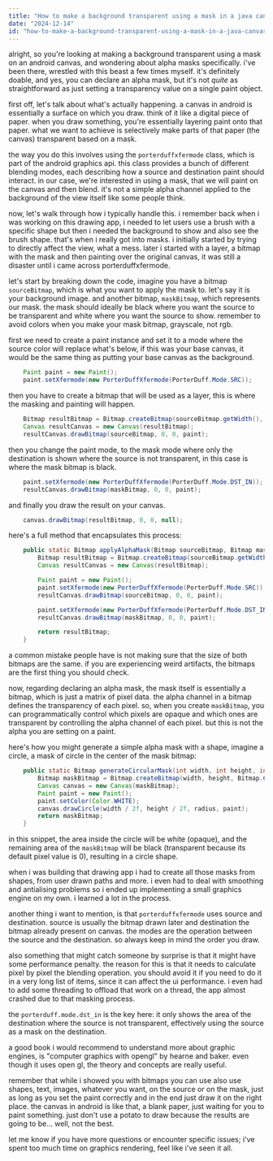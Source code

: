 ```yaml
---
title: "How to make a background transparent using a mask in a java canvas and paint Android - Is it possible to declare an alpha mask?"
date: "2024-12-14"
id: "how-to-make-a-background-transparent-using-a-mask-in-a-java-canvas-and-paint-android---is-it-possible-to-declare-an-alpha-mask"
---
```


alright, so you're looking at making a background transparent using a mask on an android canvas, and wondering about alpha masks specifically. i've been there, wrestled with this beast a few times myself. it's definitely doable, and yes, you can declare an alpha mask, but it's not *quite* as straightforward as just setting a transparency value on a single paint object.

first off, let's talk about what's actually happening. a canvas in android is essentially a surface on which you draw. think of it like a digital piece of paper. when you draw something, you're essentially layering paint onto that paper. what we want to achieve is selectively make parts of that paper (the canvas) transparent based on a mask.

the way you do this involves using the `porterduffxfermode` class, which is part of the android graphics api. this class provides a bunch of different blending modes, each describing how a source and destination paint should interact. in our case, we're interested in using a mask, that we will paint on the canvas and then blend. it's not a simple alpha channel applied to the background of the view itself like some people think.

now, let's walk through how i typically handle this. i remember back when i was working on this drawing app, i needed to let users use a brush with a specific shape but then i needed the background to show and also see the brush shape. that's when i really got into masks. i initially started by trying to directly affect the view, what a mess. later i started with a layer, a bitmap with the mask and then painting over the original canvas, it was still a disaster until i came across porterduffxfermode.

let's start by breaking down the code, imagine you have a bitmap `sourceBitmap`, which is what you want to apply the mask to. let's say it is your background image. and another bitmap, `maskBitmap`, which represents our mask. the mask should ideally be black where you want the source to be transparent and white where you want the source to show. remember to avoid colors when you make your mask bitmap, grayscale, not rgb.

first we need to create a paint instance and set it to a mode where the source color will replace what's below, if this was your base canvas, it would be the same thing as putting your base canvas as the background.

```java
    Paint paint = new Paint();
    paint.setXfermode(new PorterDuffXfermode(PorterDuff.Mode.SRC));
```

then you have to create a bitmap that will be used as a layer, this is where the masking and painting will happen.

```java
    Bitmap resultBitmap = Bitmap.createBitmap(sourceBitmap.getWidth(), sourceBitmap.getHeight(), Bitmap.Config.ARGB_8888);
    Canvas resultCanvas = new Canvas(resultBitmap);
    resultCanvas.drawBitmap(sourceBitmap, 0, 0, paint);
```

then you change the paint mode, to the mask mode where only the destination is shown where the source is not transparent, in this case is where the mask bitmap is black.

```java
    paint.setXfermode(new PorterDuffXfermode(PorterDuff.Mode.DST_IN));
    resultCanvas.drawBitmap(maskBitmap, 0, 0, paint);
```

and finally you draw the result on your canvas.

```java
    canvas.drawBitmap(resultBitmap, 0, 0, null);
```

here's a full method that encapsulates this process:

```java
    public static Bitmap applyAlphaMask(Bitmap sourceBitmap, Bitmap maskBitmap) {
        Bitmap resultBitmap = Bitmap.createBitmap(sourceBitmap.getWidth(), sourceBitmap.getHeight(), Bitmap.Config.ARGB_8888);
        Canvas resultCanvas = new Canvas(resultBitmap);

        Paint paint = new Paint();
        paint.setXfermode(new PorterDuffXfermode(PorterDuff.Mode.SRC));
        resultCanvas.drawBitmap(sourceBitmap, 0, 0, paint);

        paint.setXfermode(new PorterDuffXfermode(PorterDuff.Mode.DST_IN));
        resultCanvas.drawBitmap(maskBitmap, 0, 0, paint);

        return resultBitmap;
    }
```

a common mistake people have is not making sure that the size of both bitmaps are the same. if you are experiencing weird artifacts, the bitmaps are the first thing you should check.

now, regarding declaring an alpha mask, the mask itself is essentially a bitmap, which is just a matrix of pixel data. the alpha channel in a bitmap defines the transparency of each pixel. so, when you create `maskBitmap`, you can programmatically control which pixels are opaque and which ones are transparent by controlling the alpha channel of each pixel. but this is not the alpha you are setting on a paint.

here's how you might generate a simple alpha mask with a shape, imagine a circle, a mask of circle in the center of the mask bitmap:

```java
    public static Bitmap generateCircularMask(int width, int height, int radius) {
        Bitmap maskBitmap = Bitmap.createBitmap(width, height, Bitmap.Config.ARGB_8888);
        Canvas canvas = new Canvas(maskBitmap);
        Paint paint = new Paint();
        paint.setColor(Color.WHITE);
        canvas.drawCircle(width / 2f, height / 2f, radius, paint);
        return maskBitmap;
    }
```

in this snippet, the area inside the circle will be white (opaque), and the remaining area of the `maskBitmap` will be black (transparent because its default pixel value is 0), resulting in a circle shape.

when i was building that drawing app i had to create all those masks from shapes, from user drawn paths and more. i even had to deal with smoothing and antialising problems so i ended up implementing a small graphics engine on my own. i learned a lot in the process.

another thing i want to mention, is that `porterduffxfermode` uses source and destination. source is usually the bitmap drawn later and destination the bitmap already present on canvas. the modes are the operation between the source and the destination. so always keep in mind the order you draw.

also something that might catch someone by surprise is that it might have some performance penalty. the reason for this is that it needs to calculate pixel by pixel the blending operation. you should avoid it if you need to do it in a very long list of items, since it can affect the ui performance. i even had to add some threading to offload that work on a thread, the app almost crashed due to that masking process.

the `porterduff.mode.dst_in` is the key here: it only shows the area of the destination where the source is not transparent, effectively using the source as a mask on the destination.

a good book i would recommend to understand more about graphic engines, is "computer graphics with opengl" by hearne and baker. even though it uses open gl, the theory and concepts are really useful.

remember that while i showed you with bitmaps you can use also use shapes, text, images, whatever you want, on the source or on the mask, just as long as you set the paint correctly and in the end just draw it on the right place. the canvas in android is like that, a blank paper, just waiting for you to paint something. just don't use a potato to draw because the results are going to be… well, not the best.

let me know if you have more questions or encounter specific issues; i've spent too much time on graphics rendering, feel like i've seen it all.
